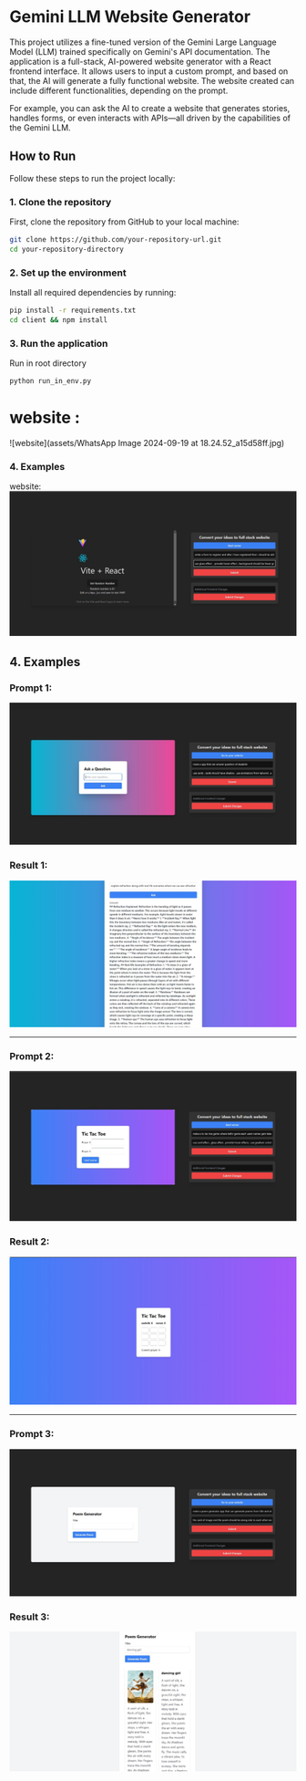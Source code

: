 # Gemini LLM Website Generator

This project utilizes a fine-tuned version of the Gemini Large Language Model (LLM) trained specifically on Gemini's API documentation. The application is a full-stack, AI-powered website generator with a React frontend interface. It allows users to input a custom prompt, and based on that, the AI will generate a fully functional website. The website created can include different functionalities, depending on the prompt.

For example, you can ask the AI to create a website that generates stories, handles forms, or even interacts with APIs—all driven by the capabilities of the Gemini LLM.

## How to Run

Follow these steps to run the project locally:

### 1. **Clone the repository**

   First, clone the repository from GitHub to your local machine:

   ```bash
   git clone https://github.com/your-repository-url.git
   cd your-repository-directory
```

### 2. **Set up the environment** 
Install all required dependencies by running:
```bash 
pip install -r requirements.txt
cd client && npm install
```

### 3. **Run the application**
Run in root directory 
```bash
python run_in_env.py
```


# website : 
![website](assets/WhatsApp Image 2024-09-19 at 18.24.52_a15d58ff.jpg)

### 4. **Examples**

website:
![website](assets/WhatsApp%20Image%202024-09-19%20at%2018.24.52_a15d58ff.jpg)

## 4. Examples

### Prompt 1:
![p1](assets/WhatsApp%20Image%202024-09-19%20at%2018.24.11_586b4cb7.jpg)

### Result 1:
![p2](assets/WhatsApp%20Image%202024-09-19%20at%2018.24.12_928a4c45.jpg)

---

### Prompt 2:
![p3](assets/WhatsApp%20Image%202024-09-19%20at%2018.24.53_0dca9831.jpg)

### Result 2:
![p4](assets/WhatsApp%20Image%202024-09-19%20at%2018.24.54_8de7ddd1.jpg)

---

### Prompt 3:
![p5](assets/WhatsApp%20Image%202024-09-19%20at%2018.25.29_57b9158b.jpg)

### Result 3:
![p6](assets/WhatsApp%20Image%202024-09-19%20at%2018.25.29_828ed248.jpg)
